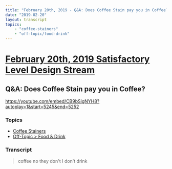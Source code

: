 ```yaml
---
title: "February 20th, 2019 - Q&A: Does Coffee Stain pay you in Coffee?"
date: "2019-02-20"
layout: transcript
topics: 
    - "coffee-stainers"
    - "off-topic/food-drink"
---
```

# [February 20th, 2019 Satisfactory Level Design Stream](../2019-02-20.md)
## Q&A: Does Coffee Stain pay you in Coffee?
https://youtube.com/embed/CB9bSigNYH8?autoplay=1&start=5245&end=5252
### Topics
* [Coffee Stainers](../topics/coffee-stainers.md)
* [Off-Topic > Food & Drink](../topics/off-topic/food-drink.md)

### Transcript

> coffee no they don't I don't drink
